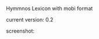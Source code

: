 Hymmnos Lexicon with mobi format

current version: 0.2

screenshot:

<a href="http://imgur.com/KokoW5w"><img src="http://i.imgur.com/KokoW5w.gif" title="Hosted by imgur.com" alt="" /></a>
<a href="http://imgur.com/QXgjTlr"><img src="http://i.imgur.com/QXgjTlr.gif" title="Hosted by imgur.com" alt="" /></a>
<a href="http://imgur.com/mPiX6yx"><img src="http://i.imgur.com/mPiX6yx.gif" title="Hosted by imgur.com" alt="" /></a>
